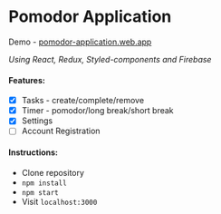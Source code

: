# Pomodor Application

Demo - [pomodor-application.web.app](https://pomodor-application.web.app/)

*Using React, Redux, Styled-components and Firebase*

#### Features:
- [x] Tasks - create/complete/remove
- [x] Timer - pomodor/long break/short break
- [x] Settings
- [ ] Account Registration

#### Instructions:
* Clone repository
* ```npm install```
* ```npm start```
* Visit ```localhost:3000```
